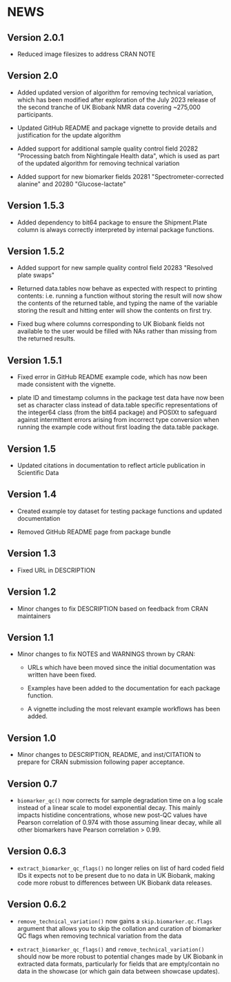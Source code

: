 # NEWS

## Version 2.0.1

 - Reduced image filesizes to address CRAN NOTE

## Version 2.0

 - Added updated version of algorithm for removing technical variation, which has
   been modified after exploration of the July 2023 release of the second tranche
   of UK Biobank NMR data covering ~275,000 participants.  
   
 - Updated GitHub README and package vignette to provide details and justification
   for the update algorithm
   
 - Added support for additional sample quality control field 20282 "Processing
   batch from Nightingale Health data", which is used as part of the updated
   algorithm for removing technical variation
   
 - Added support for new biomarker fields 20281 "Spectrometer-corrected alanine"
   and 20280 "Glucose-lactate"

## Version 1.5.3

 - Added dependency to bit64 package to ensure the Shipment.Plate column is always
   correctly interpreted by internal package functions.
 
## Version 1.5.2

 - Added support for new sample quality control field 20283 "Resolved plate swaps" 
 
 - Returned data.tables now behave as expected with respect to printing contents:
   i.e. running a function without storing the result will now show the contents
   of the returned table, and typing the name of the variable storing the result
   and hitting enter will show the contents on first try.
   
 - Fixed bug where columns corresponding to UK Biobank fields not available to
   the user would be filled with NAs rather than missing from the returned 
   results.
 
## Version 1.5.1

 - Fixed error in GitHub README example code, which has now been made consistent 
   with the vignette.
 
 - plate ID and timestamp columns in the package test data have now been set as 
   character class instead of data.table specific representations of the 
   integer64 class (from the bit64 package) and POSIXt to safeguard against 
   intermittent errors arising from incorrect type conversion when running the
   example code without first loading the data.table package.
 
## Version 1.5

 - Updated citations in documentation to reflect article publication in 
   Scientific Data

## Version 1.4

 - Created example toy dataset for testing package functions and updated 
   documentation
 
 - Removed GitHub README page from package bundle

## Version 1.3
 
 - Fixed URL in DESCRIPTION

## Version 1.2

 - Minor changes to fix DESCRIPTION based on feedback from CRAN maintainers 

## Version 1.1

- Minor changes to fix NOTES and WARNINGS thrown by CRAN: 

  - URLs which have been moved since the initial documentation was written have 
    been fixed.
    
  - Examples have been added to the documentation for each package function.
  
  - A vignette including the most relevant example workflows has been added.

## Version 1.0

- Minor changes to DESCRIPTION, README, and inst/CITATION to prepare for CRAN
  submission following paper acceptance.

## Version 0.7

- `biomarker_qc()` now corrects for sample degradation time on a log scale 
  instead of a linear scale to model exponential decay. This mainly impacts
  histidine concentrations, whose new post-QC values have Pearson correlation
  of 0.974 with those assuming linear decay, while all other biomarkers have
  Pearson correlation > 0.99.

## Version 0.6.3

- `extract_biomarker_qc_flags()` no longer relies on list of hard coded field 
  IDs it expects not to be present due to no data in UK Biobank, making code
  more robust to differences between UK Biobank data releases.

## Version 0.6.2

- `remove_technical_variation()` now gains a `skip.biomarker.qc.flags` argument
  that allows you to skip the collation and curation of biomarker QC flags when
  removing technical variation from the data
  
- `extract_biomarker_qc_flags()` and `remove_technical_variation()` should now
  be more robust to potential changes made by UK Biobank in extracted data 
  formats, particularly for fields that are empty/contain no data in the 
  showcase (or which gain data between showcase updates).
